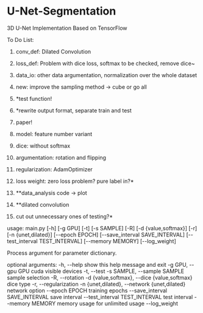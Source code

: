 # U-Net-Segmentation
3D U-Net Implementation Based on TensorFlow

To Do List:
1. conv_def: Dilated Convolution 
2. loss_def: Problem with dice loss, softmax to be checked, remove dice~
3. data_io: other data argumentation, normalization over the whole dataset
4. new: improve the sampling method -> cube or go all
5. *test function!
6. *rewrite output format, separate train and test
7. paper!
8. model: feature number variant

1. dice: without softmax
2. argumentation: rotation and flipping
3. regularization: AdamOptimizer
4. loss weight: zero loss problem? pure label in?*
5. **data_analysis code -> plot
6. **dilated convolution
7. cut out unnecessary ones of testing?*

usage: main.py  [-h] [-g GPU] [-t] [-s SAMPLE] [-R]
                [-d {value,softmax}] [-r] [-n {unet,dilated}]
                [--epoch EPOCH] [--save_interval SAVE_INTERVAL]
                [--test_interval TEST_INTERVAL] [--memory MEMORY]
                [--log_weight]

Process argument for parameter dictionary.

optional arguments:
  -h, --help            show this help message and exit
  -g GPU, --gpu GPU     cuda visible devices
  -t, --test
  -s SAMPLE, --sample SAMPLE
                        sample selection
  -R, --rotation
  -d {value,softmax}, --dice {value,softmax}
                        dice type
  -r, --regularization
  -n {unet,dilated}, --network {unet,dilated}
                        network option
  --epoch EPOCH         training epochs
  --save_interval SAVE_INTERVAL
                        save interval
  --test_interval TEST_INTERVAL
                        test interval
  --memory MEMORY       memory usage for unlimited usage
  --log_weight